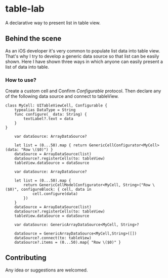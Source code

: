 # table-lab

A declarative way to present list in table view.

## Behind the scene

As an iOS developer it's very common to populate list data into table view. That's why I try to develop a generic data source so that list can be easily shown. Here I have shown three ways in which anyone can easily present a list of data into table.

### How to use?
Create a custom cell and Confirm *Configurable* protocol. Then declare any of the following data source and connect to tableView.

  
```
class MyCell: UITableViewCell, Configurable {
    typealias DataType = String
    func configure(_ data: String) {
        textLabel?.text = data
    }
}
```
```First way
    var dataSource: ArrayDataSource?
    
    let list = (0...50).map { return GenericCellConfigurator<MyCell>(data: "Row \($0)") }
    dataSource = ArrayDataSource(list)
    dataSource?.registerCells(to: tableView)
    tableView.dataSource = dataSource
```
```Second way
    var dataSource: ArrayDataSource?
   
    let list = (0...50).map {
        return GenericCellModelConfigurator<MyCell, String>("Row \($0)", configureBlock: { cell, data in
            cell.configure(data)
        })
    }
    dataSource = ArrayDataSource(list)
    dataSource?.registerCells(to: tableView)
    tableView.dataSource = dataSource
```
```Third way
    var dataSource: GenericArrayDataSource<MyCell, String>?
   
    dataSource = GenericArrayDataSource<MyCell,String>([])
    dataSource?.connect(to: tableView)
    dataSource?.items = (0...50).map{ "Row \($0)" }
```

## Contributing
Any idea or suggestions are welcomed.
